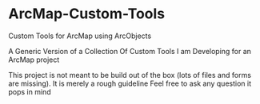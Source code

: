 # ArcMap-Custom-Tools
Custom Tools for ArcMap using ArcObjects

A Generic Version of a Collection Of Custom Tools I am Developing for an ArcMap project

This project is not meant to be build out of the box (lots of files and forms are missing). It is merely a rough guideline
Feel free to ask any question it pops in mind
